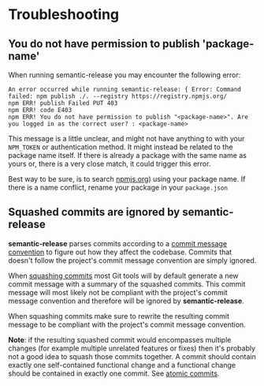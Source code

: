 # Troubleshooting

## You do not have permission to publish 'package-name'

When running semantic-release you may encounter the following error:

```
An error occurred while running semantic-release: { Error: Command failed: npm publish ./. --registry https://registry.npmjs.org/
npm ERR! publish Failed PUT 403
npm ERR! code E403
npm ERR! You do not have permission to publish "<package-name>". Are you logged in as the correct user? : <package-name>
```

This message is a little unclear, and might not have anything to with your `NPM_TOKEN` or authentication method. It might instead be related to the package name itself. If there is already a package with the same name as yours or, there is a very close match, it could trigger this error.

Best way to be sure, is to search [npmjs.org](https://www.npmjs.com/)) using your package name. If there is a name conflict, rename your package in your `package.json`

## Squashed commits are ignored by **semantic-release**

**semantic-release** parses commits according to a [commit message convention](https://github.com/semantic-release/semantic-release#commit-message-format) to figure out how they affect the codebase. Commits that doesn't follow the project's commit message convention are simply ignored.

When [squashing commits](https://git-scm.com/book/en/v2/Git-Tools-Rewriting-History#_squashing) most Git tools will by default generate a new commit message with a summary of the squashed commits. This commit message will most likely not be compliant with the project's commit message convention and therefore will be ignored by **semantic-release**.

When squashing commits make sure to rewrite the resulting commit message to be compliant with the project's commit message convention.

**Note**: if the resulting squashed commit would encompasses multiple changes (for example multiple unrelated features or fixes) then it's probably not a good idea to squash those commits together. A commit should contain exactly one self-contained functional change and a functional change should be contained in exactly one commit. See [atomic commits](https://en.wikipedia.org/wiki/Atomic_commit).
